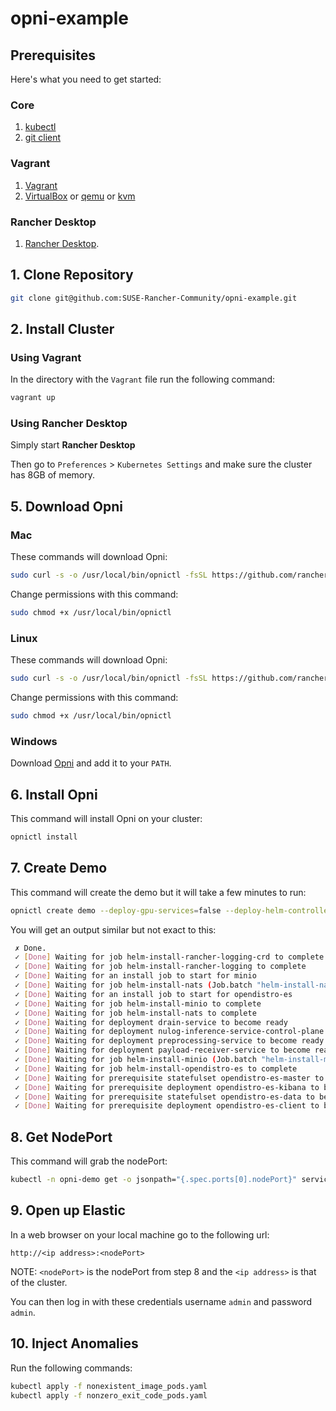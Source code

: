 # opni-example

## Prerequisites

Here's what you need to get started:

### Core

1. [kubectl](https://kubernetes.io/docs/tasks/tools/#kubectl)
2. [git client](https://git-scm.com/downloads/guis)

### Vagrant

1. [Vagrant](https://www.vagrantup.com/)
2. [VirtualBox](https://www.virtualbox.org/) or [qemu](https://www.qemu.org/) or [kvm](https://www.linux-kvm.org/page/Main_Page)

### Rancher Desktop

1. [Rancher Desktop](https://github.com/rancher-sandbox/rancher-desktop/releases).

## 1. Clone Repository

```bash
git clone git@github.com:SUSE-Rancher-Community/opni-example.git
```

## 2. Install Cluster

### Using Vagrant

In the directory with the `Vagrant` file run the following command:

```bash
vagrant up
```

### Using Rancher Desktop

Simply start __Rancher Desktop__

Then go to `Preferences` > `Kubernetes Settings` and make sure the cluster has 8GB of memory.

## 5. Download Opni

### Mac

These commands will download Opni:

```bash
sudo curl -s -o /usr/local/bin/opnictl -fsSL https://github.com/rancher/opni/releases/download/v0.1.2/opnictl_darwin-amd64
```

Change permissions with this command:

```bash
sudo chmod +x /usr/local/bin/opnictl
```

### Linux

These commands will download Opni:

```bash
sudo curl -s -o /usr/local/bin/opnictl -fsSL https://github.com/rancher/opni/releases/download/v0.1.2/opnictl_linux-amd64
```

Change permissions with this command:

```bash
sudo chmod +x /usr/local/bin/opnictl
```

### Windows

Download [Opni](https://github.com/rancher/opni/releases/download/v0.1.2/opnictl_windows-amd64.exe) and add it to your `PATH`.

## 6. Install Opni

This command will install Opni on your cluster:

```bash
opnictl install
```

## 7. Create Demo

This command will create the demo but it will take a few minutes to run:

```bash
opnictl create demo --deploy-gpu-services=false --deploy-helm-controller=true --deploy-nvidia-plugin=false --deploy-rancher-logging=true --timeout 15m
```

You will get an output similar but not exact to this:

```bash
 ✗ Done.                                                                                
 ✓ [Done] Waiting for job helm-install-rancher-logging-crd to complete                  
 ✓ [Done] Waiting for job helm-install-rancher-logging to complete                      
 ✓ [Done] Waiting for an install job to start for minio                                 
 ✓ [Done] Waiting for job helm-install-nats (Job.batch "helm-install-nats" not found)   
 ✓ [Done] Waiting for an install job to start for opendistro-es                         
 ✓ [Done] Waiting for job helm-install-minio to complete                                
 ✓ [Done] Waiting for job helm-install-nats to complete                                 
 ✓ [Done] Waiting for deployment drain-service to become ready                          
 ✓ [Done] Waiting for deployment nulog-inference-service-control-plane to become ready  
 ✓ [Done] Waiting for deployment preprocessing-service to become ready                  
 ✓ [Done] Waiting for deployment payload-receiver-service to become ready               
 ✓ [Done] Waiting for job helm-install-minio (Job.batch "helm-install-minio" not found) 
 ✓ [Done] Waiting for job helm-install-opendistro-es to complete                        
 ✓ [Done] Waiting for prerequisite statefulset opendistro-es-master to become ready     
 ✓ [Done] Waiting for prerequisite deployment opendistro-es-kibana to become ready      
 ✓ [Done] Waiting for prerequisite statefulset opendistro-es-data to become ready       
 ✓ [Done] Waiting for prerequisite deployment opendistro-es-client to become ready  
```

## 8. Get NodePort

This command will grab the nodePort:

```bash
kubectl -n opni-demo get -o jsonpath="{.spec.ports[0].nodePort}" services opendistro-es-kibana-svc
```

## 9. Open up Elastic

In a web browser on your local machine go to the following url:

`http://<ip address>:<nodePort>`

NOTE: `<nodePort>` is the nodePort from step 8 and the `<ip address>` is that of the cluster.

You can then log in with these credentials username `admin` and password `admin`.

## 10. Inject Anomalies

Run the following commands:

```bash
kubectl apply -f nonexistent_image_pods.yaml
kubectl apply -f nonzero_exit_code_pods.yaml
```
